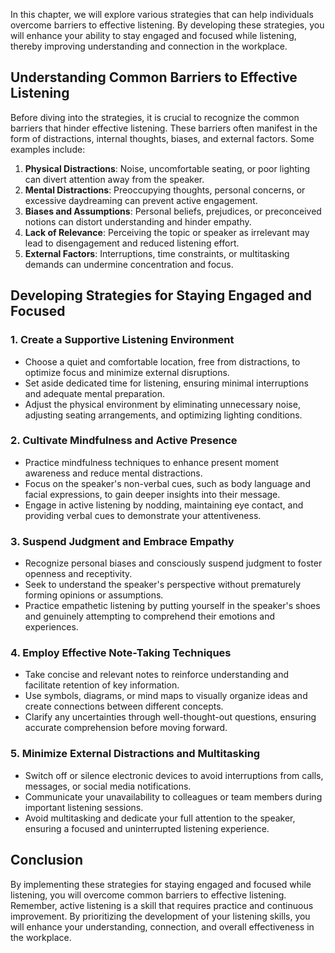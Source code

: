 
In this chapter, we will explore various strategies that can help individuals overcome barriers to effective listening. By developing these strategies, you will enhance your ability to stay engaged and focused while listening, thereby improving understanding and connection in the workplace.

Understanding Common Barriers to Effective Listening
----------------------------------------------------

Before diving into the strategies, it is crucial to recognize the common barriers that hinder effective listening. These barriers often manifest in the form of distractions, internal thoughts, biases, and external factors. Some examples include:

1. **Physical Distractions**: Noise, uncomfortable seating, or poor lighting can divert attention away from the speaker.
2. **Mental Distractions**: Preoccupying thoughts, personal concerns, or excessive daydreaming can prevent active engagement.
3. **Biases and Assumptions**: Personal beliefs, prejudices, or preconceived notions can distort understanding and hinder empathy.
4. **Lack of Relevance**: Perceiving the topic or speaker as irrelevant may lead to disengagement and reduced listening effort.
5. **External Factors**: Interruptions, time constraints, or multitasking demands can undermine concentration and focus.

Developing Strategies for Staying Engaged and Focused
-----------------------------------------------------

### 1. Create a Supportive Listening Environment

* Choose a quiet and comfortable location, free from distractions, to optimize focus and minimize external disruptions.
* Set aside dedicated time for listening, ensuring minimal interruptions and adequate mental preparation.
* Adjust the physical environment by eliminating unnecessary noise, adjusting seating arrangements, and optimizing lighting conditions.

### 2. Cultivate Mindfulness and Active Presence

* Practice mindfulness techniques to enhance present moment awareness and reduce mental distractions.
* Focus on the speaker's non-verbal cues, such as body language and facial expressions, to gain deeper insights into their message.
* Engage in active listening by nodding, maintaining eye contact, and providing verbal cues to demonstrate your attentiveness.

### 3. Suspend Judgment and Embrace Empathy

* Recognize personal biases and consciously suspend judgment to foster openness and receptivity.
* Seek to understand the speaker's perspective without prematurely forming opinions or assumptions.
* Practice empathetic listening by putting yourself in the speaker's shoes and genuinely attempting to comprehend their emotions and experiences.

### 4. Employ Effective Note-Taking Techniques

* Take concise and relevant notes to reinforce understanding and facilitate retention of key information.
* Use symbols, diagrams, or mind maps to visually organize ideas and create connections between different concepts.
* Clarify any uncertainties through well-thought-out questions, ensuring accurate comprehension before moving forward.

### 5. Minimize External Distractions and Multitasking

* Switch off or silence electronic devices to avoid interruptions from calls, messages, or social media notifications.
* Communicate your unavailability to colleagues or team members during important listening sessions.
* Avoid multitasking and dedicate your full attention to the speaker, ensuring a focused and uninterrupted listening experience.

Conclusion
----------

By implementing these strategies for staying engaged and focused while listening, you will overcome common barriers to effective listening. Remember, active listening is a skill that requires practice and continuous improvement. By prioritizing the development of your listening skills, you will enhance your understanding, connection, and overall effectiveness in the workplace.

